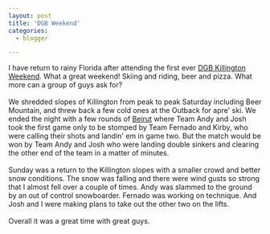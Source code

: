 ```yaml
---
layout: post
title: 'DGB Weekend'
categories:
  - blogger

---
```


I have return to rainy Florida after attending the first ever <a href="http://www.wastedboarding.com/home/tripdetail.wasted?tid=6">DGB Killington Weekend</a>.  What a great weekend!  Skiing and riding, beer and pizza.  What more can a group of guys ask for?
<br />
<br />We shredded slopes of Killington from peak to peak Saturday including Beer Mountain, and threw back a few cold ones at the Outback for apre' ski.  We ended the night with a few rounds of <a href="http://www.playbeirut.net/">Beirut</a> where Team Andy and Josh took the first game only to be stomped by Team Fernado and Kirby, who were calling their shots and landin' em in game two.  But the match would be won by Team Andy and Josh who were landing double sinkers and clearing the other end of the team in a matter of minutes.
<br />
<br />Sunday was a return to the Killington slopes with a smaller crowd and better snow conditions.  The snow was falling and there were wind gusts so strong that I almost fell over a couple of times.  Andy was slammed to the ground by an out of control snowboarder.  Fernado was working on technique.  And Josh and I were making plans to take out the other two on the lifts.
<br />
<br />Overall it was a great time with great guys.

